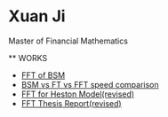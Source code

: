 # Xuan Ji 
Master of Financial Mathematics

** WORKS
- [FFT of BSM](Fourier_Transform_Heston_BSM.ipynb)
- [BSM vs FT vs FFT speed comparison](Speed_Comparison.ipynb)
- [FFT for Heston Model(revised)](FFT_FOR_HESTON.ipynb)
- [FFT Thesis Report(revised)](Fast_Fourier_Transform_Thesis_Report_revised.pdf)

